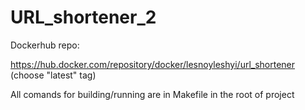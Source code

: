 # URL_shortener_2
Dockerhub repo:

https://hub.docker.com/repository/docker/lesnoyleshyi/url_shortener (choose "latest" tag)

All comands for building/running are in Makefile in the root of project
